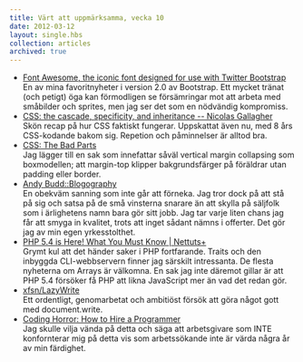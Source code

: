 ```yaml
---
title: Värt att uppmärksamma, vecka 10
date: 2012-03-12
layout: single.hbs
collection: articles
archived: true
---
```

-   [Font Awesome, the iconic font designed for use with Twitter
    Bootstrap](http://fortawesome.github.com/Font-Awesome/)\
    En av mina favoritnyheter i version 2.0 av Bootstrap. Ett mycket
    tränat (och petigt) öga kan förmodligen se försämringar mot att
    arbeta med småbilder och sprites, men jag ser det som en nödvändig
    kompromiss.
-   [CSS: the cascade, specificity, and inheritance -- Nicolas
    Gallagher](http://nicolasgallagher.com/css-cascade-specificity-inheritance/)\
    Skön recap på hur CSS faktiskt fungerar. Uppskattat även nu, med 8
    års CSS-kodande bakom sig. Repetion och påminnelser är alltod bra.
-   [CSS: The Bad
    Parts](http://www.impressivewebs.com/css-the-bad-parts/)\
    Jag lägger till en sak som innefattar såväl vertical margin
    collapsing som boxmodellen; att margin-top klipper bakgrundsfärger
    på föräldrar utan padding eller border.
-   [Andy
    Budd::Blogography](http://www.andybudd.com/archives/2012/03/most_web_design_agencies_suck/)\
    En obekväm sanning som inte går att förneka. Jag tror dock på att
    stå på sig och satsa på de små vinsterna snarare än att skylla på
    säljfolk som i ärlighetens namn bara gör sitt jobb. Jag tar varje
    liten chans jag får att smyga in kvalitet, trots att inget sådant
    nämns i offerter. Det gör jag av min egen yrkesstolthet.
-   [PHP 5.4 is Here! What You Must Know \|
    Nettuts+](http://net.tutsplus.com/tutorials/php/php-5-4-is-here-what-you-must-know/)\
    Grymt kul att det händer saker i PHP fortfarande. Traits och den
    inbyggda CLI-webbservern finner jag särskilt intressanta. De flesta
    nyheterna om Arrays är välkomna. En sak jag inte däremot gillar är
    att PHP 5.4 försöker få PHP att likna JavaScript mer än vad det
    redan gör.
-   [xfsn/LazyWrite](https://github.com/xfsn/LazyWrite)\
    Ett ordentligt, genomarbetat och ambitiöst försök att göra något
    gott med document.write.
-   [Coding Horror: How to Hire a
    Programmer](http://www.codinghorror.com/blog/2012/03/how-to-hire-a-programmer.html)\
    Jag skulle vilja vända på detta och säga att arbetsgivare som INTE
    konfornterar mig på detta vis som arbetssökande inte är värda några
    år av min färdighet.